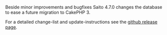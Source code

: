 <!--
title: Saito 4.7.0 released
template: whats-new
date: 2014-12-13
author: Schlaefer
-->

Beside minor improvements and bugfixes Saito 4.7.0 changes the database to ease a future migration to CakePHP 3.

For a detailed change-list and update-instructions see the [github release page](https://github.com/Schlaefer/Saito/releases/tag/4.7.0).